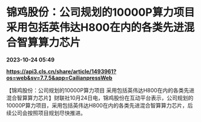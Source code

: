 # 锦鸡股份：公司规划的10000P算力项目 采用包括英伟达H800在内的各类先进混合智算算力芯片

**2023-10-24 05:49**

**https://api3.cls.cn/share/article/1493961?os=web&sv=7.7.5&app=CailianpressWeb**

【锦鸡股份：公司规划的10000P算力项目 采用包括英伟达H800在内的各类先进混合智算算力芯片】财联社10月24日电，锦鸡股份在互动平台表示，公司规划的10000P算力项目，采用包括英伟达H800在内的各类先进混合智算算力芯片，后续公司会按照项目规划尽快推进。